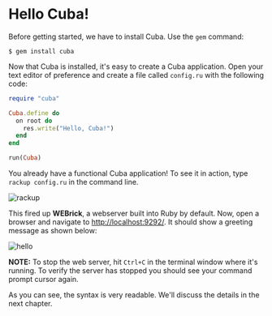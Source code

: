 Hello Cuba!
===========

Before getting started, we have to install Cuba. Use the `gem` command:

```
$ gem install cuba
```

Now that Cuba is installed, it's easy to create a Cuba application. Open
your text editor of preference and create a file called `config.ru` with
the following code:

```ruby
require "cuba"

Cuba.define do
  on root do
    res.write("Hello, Cuba!")
  end
end

run(Cuba)
```

You already have a functional Cuba application! To see it in action, type
`rackup config.ru` in the command line.

![rackup](https://raw.githubusercontent.com/frodsan/theguidetocuba/master/assets/rackup.png)

This fired up **WEBrick**, a webserver built into Ruby by default. Now,
open a browser and navigate to <http://localhost:9292/>. It should show
a greeting message as shown below:

![hello](https://raw.githubusercontent.com/frodsan/theguidetocuba/master/assets/hello.png)

**NOTE:** To stop the web server, hit `Ctrl+C` in the terminal window
where it's running. To verify the server has stopped you should see your
command prompt cursor again.

As you can see, the syntax is very readable. We'll discuss the details
in the next chapter.
